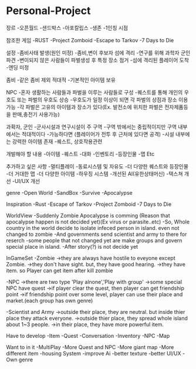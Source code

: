 # Personal-Project

장르
-오픈월드
-샌드박스
-아포칼립스
-생존
-1인칭 시점

참조한 게임
-RUST
-Project Zomboid
-Escape to Tarkov
-7 Days to Die

설정
-좀비사태 발생(원인 미정)
-좀비,변이 후보자 섬에 격리
-연구를 위해 과학자 군인 파견
-변이되지 않은 사람들이 파벌생성 후 특정 장소 점거
-섬에 격리된 플레이어 도착
-엔딩 미정

좀비
-같은 좀비 제외 적대적
-기본적인 아이템 보유

NPC
-혼자 생활하는 사람들과 파벌을 이루는 사람들로 구성
-퀘스트를 통해 개인의 우호도 또는 파벌의 우호도 상승
-우호도가 일정 이상이 되면 각 파벌의 상점과 장소 이용 가능
-각 파벌은 고유의 아이템과 장소가 있다(Ex. 발전소에 위치한 파벌은 전자제품등을 판매,충전기 사용가능)

과확자, 군인
-군사시설과 연구시설이 주 구역
-구역 밖에서는 중립적이지만 구역 내부에서는 적대적이다
-가능하다면 (플레이어가 전투 후 근처에 있다면 공격)
-시설 내부에는 강력한 아이템 존재
-퀘스트, 상호작용관련 

개발해야 할 내용
-아이템
-퀘스트
-대화
-인벤토리
-등장인물
-맵
Etc

추가하고 싶은 사항
-멀티플레이
-동료시스템 및 자유도
-더 다양한 퀘스트와 등장인물
-더 거대한 맵
-더 다양한 아이템
-하우징 시스템
-개선된 AI(유한상태머신)
-택스쳐 개선
-UI/UX 개선

genre
-Open World
-SandBox
-Survive
-Apocalypse

Inspiration
-Rust
-Escape of Tarkov
-Project Zomboid
-7 Days to Die

WorldView
-Suddenly Zombie Apocalypse is comming (Reason that apocalypse happen is not decided yet)(Ex virus or parasite..etc)
-So, Whole country in the world decide to isolate infeced person in island. even not changed to zombie
-And governments send scientist and army to there for reserch
-some people that not changed yet are make groups and govern special place in island.
-After story(?) is not decide yet

InGameSet
-Zombie
->they are always have hostile to eveyone except Zombie.
->they don't have sight. but, they have good hearing.
->they have item. so Player can get item after kill zombie

-NPC
->there are two type 'Play alnone','Play with group'
->some special NPC have quest
->if player clear the quest, then player can get friendship point
->if friendship point over some level, player can use their place and market.(each group has own genre)

-Scientist and Army
->outside their place, they are neutral. but inside thier place they attack everyone.
->outside thier place, they spread whole island about 1~3 people.
->in their place, they have more powerful item.

Have to develop
-Item
-Quest
-Conversation
-Inventory
-NPC
-Map

Want to in it
-MultiPlay
-More Quest and NPC
-More giant map
-More different item
-housing System
-improve Ai
-better texture
-better UI/UX
-Own genre
